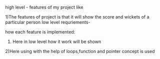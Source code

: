 high level -
features of my project like

1)The features of project is that it will show the score and wickets of a particular person 
low level requriements-

how each feature is implemented:
1) Here in low level how it work will be shown

2)Here using with the help of loops,function and pointer concept is used

